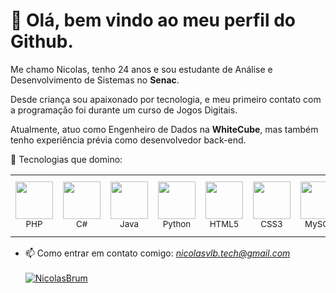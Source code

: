 # 👋 Olá, bem vindo ao meu perfil do Github.
<p>Me chamo Nicolas, tenho 24 anos e sou estudante de Análise e Desenvolvimento de Sistemas no <strong>Senac</strong>.</p> <p>Desde criança sou apaixonado por tecnologia, e meu primeiro contato com a programação foi durante um curso de Jogos Digitais.</p> <p>Atualmente, atuo como Engenheiro de Dados na <strong>WhiteCube</strong>, mas também tenho experiência prévia como desenvolvedor back-end.</p>
🌱 Tecnologias que domino:

<div align="center"> <table> <tr> <td align="center"> <img src="https://cdn.jsdelivr.net/gh/devicons/devicon@latest/icons/php/php-original.svg" width="60" height="60"><br><sub>PHP</sub> </td> <td align="center"> <img src="https://cdn.jsdelivr.net/gh/devicons/devicon@latest/icons/csharp/csharp-original.svg" width="60" height="60"><br><sub>C#</sub> </td> <td align="center"> <img src="https://cdn.jsdelivr.net/gh/devicons/devicon@latest/icons/java/java-original.svg" width="60" height="60"><br><sub>Java</sub> </td>
<td align="center"><img src="https://cdn.jsdelivr.net/gh/devicons/devicon@latest/icons/python/python-original.svg" width="60" height="60"><br><sub>Python</sub></td><td align="center"> <img src="https://cdn.jsdelivr.net/gh/devicons/devicon@latest/icons/html5/html5-original.svg" width="60" height="60"><br><sub>HTML5</sub> </td> <td align="center"> <img src="https://cdn.jsdelivr.net/gh/devicons/devicon@latest/icons/css3/css3-original.svg" width="60" height="60"><br><sub>CSS3</sub> </td> <td align="center"> <img src="https://cdn.jsdelivr.net/gh/devicons/devicon@latest/icons/mysql/mysql-original.svg" width="60" height="60"><br><sub>MySQL</sub> </td> <td align="center"> <img src="https://cdn.jsdelivr.net/gh/devicons/devicon@latest/icons/postgresql/postgresql-original.svg" width="60" height="60"><br><sub>PostgreSQL</sub> </td>
   <td align="center">
<img src="https://cdn.jsdelivr.net/gh/devicons/devicon@latest/icons/microsoftsqlserver/microsoftsqlserver-original.svg" width="60" height="60"><br><sub>SQL Server</sub></td><td align="center"> <img src="https://cdn.jsdelivr.net/gh/devicons/devicon@latest/icons/spring/spring-original-wordmark.svg" width="60" height="60"><br><sub>Spring</sub> </td> <td align="center"> <img src="https://cdn.jsdelivr.net/gh/devicons/devicon@latest/icons/codeigniter/codeigniter-plain.svg" width="60" height="60"><br><sub>CodeIgniter</sub> </td>
</tr> </table> </div>
          
          

- 📫 Como entrar em contato comigo: <i>nicolasvlb.tech@gmail.com</i><br><br>
[![NicolasBrum](https://github-readme-stats.vercel.app/api/top-langs/?username=NicolasBrum&hide=html&layout=compact&theme=default)](https://github.com/anuraghazra/github-readme-stats)
